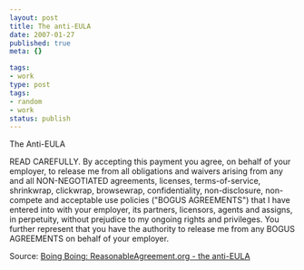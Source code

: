 ```yaml
---
layout: post
title: The anti-EULA
date: 2007-01-27
published: true
meta: {}

tags:
- work
type: post
tags:
- random
- work
status: publish
---
```



The Anti-EULA 

 <!-- blockquote  -->READ CAREFULLY. By accepting this payment you agree, on behalf of your employer, to release me from all obligations and waivers arising from any and all NON-NEGOTIATED agreements, licenses, terms-of-service, shrinkwrap, clickwrap, browsewrap, confidentiality, non-disclosure, non-compete and acceptable use policies ("BOGUS AGREEMENTS") that I have entered into with your employer, its partners, licensors, agents and assigns, in perpetuity, without prejudice to my ongoing rights and privileges. You further represent that you have the authority to release me from any BOGUS AGREEMENTS on behalf of your employer.<!-- endblockquote  -->

Source: [Boing Boing: ReasonableAgreement.org - the anti-EULA](http://www.boingboing.net/2007/01/25/reasonableagreemento.html)

